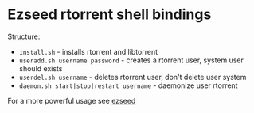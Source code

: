 # Ezseed rtorrent shell bindings

Structure:
  - `install.sh` - installs rtorrent and libtorrent
  - `useradd.sh username password` - creates a rtorrent user, system user should exists
  - `userdel.sh username` - deletes rtorrent user, don't delete user system
  - `daemon.sh start|stop|restart username` - daemonize user rtorrent

For a more powerful usage see [ezseed](https://github.com/ezseed/ezseed)
